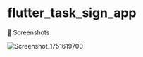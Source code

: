 # flutter_task_sign_app

📸 Screenshots




![Screenshot_1751619700](https://github.com/user-attachments/assets/2a3287d3-50d9-4736-bad5-294e18f1f978)


